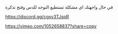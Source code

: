 في حال واجهتك اي مشكلة تستطيع التوجه للدس وفتح تذكرة

https://discord.gg/cgxv3TJspR

https://vimeo.com/1052658837?share=copy
